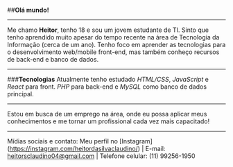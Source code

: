 ##**Olá mundo!** 
***
Me chamo **Heitor**, tenho 18 e sou um jovem estudante de TI. Sinto que tenho aprendido muito apesar do tempo recente na área de Tecnologia da Informação (cerca de um ano).
Tenho foco em aprender as tecnologias para o desenvolvimento web/mobile front-end, mas também conheço recursos de back-end e banco de dados.
***
###**Tecnologias**
Atualmente tenho estudado *HTML/CSS*, *JavaScript* e *React* para front. *PHP* para back-end e *MySQL* como banco de dados principal.
***
Estou em busca de um emprego na área, onde eu possa aplicar meus conhecimentos e me tornar um profissional cada vez mais capacitado!

***
Mídias sociais e contato:
Meu perfil no [Instagram] (https://instagram.com/heitordasilvaclaudino/) |
E-mail: heitorsclaudino04@gmail.com |
Telefone celular: (11) 99256-1950

